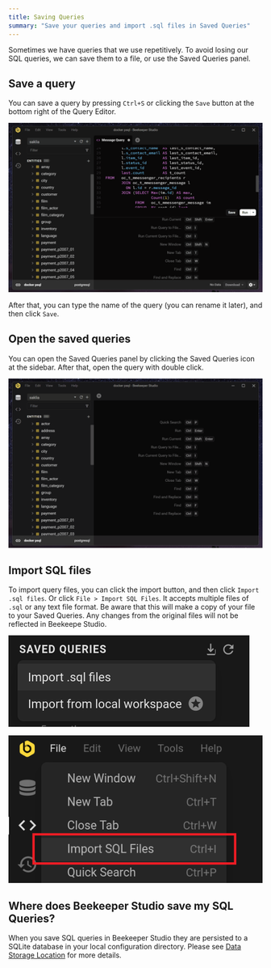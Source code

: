 ```yaml
---
title: Saving Queries
summary: "Save your queries and import .sql files in Saved Queries"
---
```


Sometimes we have queries that we use repetitively. To avoid losing our SQL queries, we can save them to a file, or use the Saved Queries panel.

## Save a query

You can save a query by pressing `Ctrl+S` or clicking the `Save` button at the bottom right of the Query Editor.

![Saving a query in Query Editor](../assets/images/saving-queries-1.gif)

After that, you can type the name of the query (you can rename it later), and then click `Save`.

## Open the saved queries

You can open the Saved Queries panel by clicking the Saved Queries icon at the sidebar. After that, open the query with double click.

![Opening Saved Queries](../assets/images/saving-queries-2.gif)

## Import SQL files

To import query files, you can click the import button, and then click `Import .sql files`. Or click `File > Import SQL Files`. It accepts multiple files of `.sql` or any text file format. Be aware that this will make a copy of your file to your Saved Queries. Any changes from the original files will not be reflected in Beekeepe Studio.

![Clicking import from Saved Queries](../assets/images/saving-queries-3.png)

![Clicking import from File menu](../assets/images/saving-queries-4.png)

## Where does Beekeeper Studio save my SQL Queries?

When you save SQL queries in Beekeeper Studio they are persisted to a SQLite database in your local configuration directory. Please see [Data Storage Location](/support/data-location) for more details.
